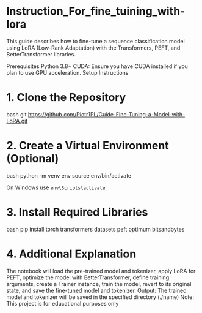 # Instruction_For_fine_tuining_with-lora

This guide describes how to fine-tune a sequence classification model using LoRA (Low-Rank Adaptation) with the Transformers, PEFT, and BetterTransformer libraries.

Prerequisites
Python 3.8+
CUDA: Ensure you have CUDA installed if you plan to use GPU acceleration.
Setup Instructions

# 1. Clone the Repository

bash
git https://github.com/Piotr1PL/Guide-Fine-Tuning-a-Model-with-LoRA.git

# 2. Create a Virtual Environment (Optional)

bash
python -m venv env
source env/bin/activate  

On Windows use `env\Scripts\activate`

# 3. Install Required Libraries

bash
pip install torch transformers datasets peft optimum bitsandbytes

# 4. Additional Explanation
The notebook will load the pre-trained model and tokenizer, apply LoRA for PEFT, optimize the model with BetterTransformer, define training arguments, create a Trainer instance, train the model, revert to its original state, and save the fine-tuned model and tokenizer.
Output: The trained model and tokenizer will be saved in the specified directory (./name)
Note: This project is for educational purposes only

